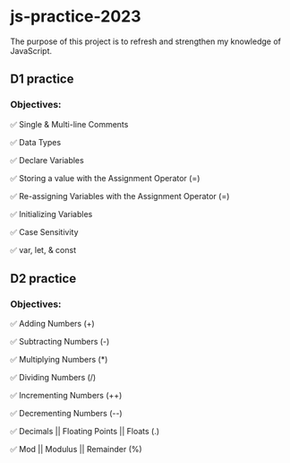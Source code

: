 # js-practice-2023

The purpose of this project is to refresh and strengthen my knowledge of JavaScript.

## D1 practice

### Objectives:

✅ Single & Multi-line Comments

✅ Data Types

✅ Declare Variables

✅ Storing a value with the Assignment Operator (=)

✅ Re-assigning Variables with the Assignment Operator (=)

✅ Initializing Variables

✅ Case Sensitivity

✅ var, let, & const

## D2 practice

### Objectives:

✅ Adding Numbers (+)

✅ Subtracting Numbers (-)

✅ Multiplying Numbers (*)

✅ Dividing Numbers (/)

✅ Incrementing Numbers (++)

✅ Decrementing Numbers (--)

✅ Decimals || Floating Points || Floats (.)

✅ Mod || Modulus || Remainder (%)